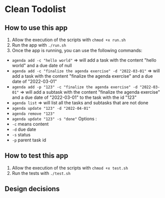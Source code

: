 # Clean Todolist

## How to use this app
1. Allow the execution of the scripts with `chmod +x run.sh` 
2. Run the app with `./run.sh`
3. Once the app is running, you can use the following commands:
- `agenda add -c "hello world"` => will add a task with the content "hello world" and a due date of null
- `agenda add -c "finalize the agenda exercise" -d "2022-03-01"` => will add a task with the content "finalize the agenda exercise" and a due date of "2022-03-01"
- `agenda add -p "123" -c "finalize the agenda exercise" -d "2022-03-01"` => will add a subtask with the content "finalize the agenda exercise" and a due date of "2022-03-01" to the task with the id "123"
- `agenda list` => will list all the tasks and subtasks that are not done
- `agenda update "123" -d "2022-04-01"`
- `agenda remove "123"`
- `agenda update "123" -s "done"`
Options :
- `-c` means content
- `-d` due date
- `-s` status
- `-p` parent task id


## How to test this app
1. Allow the execution of the scripts with `chmod +x test.sh`
2. Run the tests with `./test.sh`

## Design decisions

